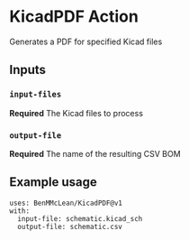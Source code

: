 # KicadPDF Action

Generates a PDF for specified Kicad files

## Inputs

### `input-files`

**Required** The Kicad files to process

### `output-file`

**Required** The name of the resulting CSV BOM

## Example usage
```
uses: BenMMcLean/KicadPDF@v1
with:
  input-file: schematic.kicad_sch
  output-file: schematic.csv
```
